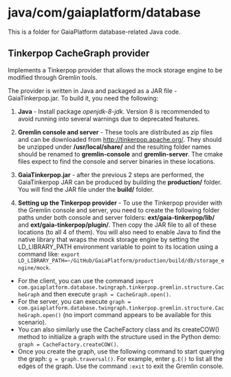 # java/com/gaiaplatform/database
This is a folder for GaiaPlatform database-related Java code.

## Tinkerpop CacheGraph provider

Implements a Tinkerpop provider that allows the mock storage engine to be modified through Gremlin tools.

The provider is written in Java and packaged as a JAR file - GaiaTinkerpop.jar. To build it, you need the following:

1. **Java** - Install package *openjdk-8-jdk*. Version 8 is recommended to avoid running into several warnings due to deprecated features.

2. **Gremlin console and server** - These tools are distributed as zip files and can be downloaded from http://tinkerpop.apache.org/. They should be unzipped under **/usr/local/share/** and the resulting folder names should be renamed to **gremlin-console** and **gremlin-server**. The cmake files expect to find the console and server binaries in these locations.

3. **GaiaTinkerpop.jar** - after the previous 2 steps are performed, the GaiaTinkerpop JAR can be produced by building the **production/** folder. You will find the JAR file under the **build/** folder.

4. **Setting up the Tinkerpop provider** - To use the Tinkerpop provider with the Gremlin console and server, you need to create the following folder paths under both console and server folders: **ext/gaia-tinkerpop/lib/** and **ext/gaia-tinkerpop/plugin/**. Then copy the JAR file to all of these locations (to all 4 of them). You will also need to enable Java to find the native library that wraps the mock storage engine by setting the LD_LIBRARY_PATH environment variable to point to its location using a command like: ```export LD_LIBRARY_PATH=~/GitHub/GaiaPlatform/production/build/db/storage_engine/mock```.
  * For the client, you can use the command ```import com.gaiaplatform.database.twingraph.tinkerpop.gremlin.structure.CacheGraph``` and then execute ```graph = CacheGraph.open()```.
  * For the server, you can execute ```graph = com.gaiaplatform.database.twingraph.tinkerpop.gremlin.structure.CacheGraph.open()``` (no import command appears to be available for this scenario).
  * You can also similarly use the CacheFactory class and its createCOW() method to initialize a graph with the structure used in the Python demo: ```graph = CacheFactory.createCOW()```.
  * Once you create the graph, use the following command to start querying the graph: ```g = graph.traversal()```. For example, enter ```g.E()``` to list all the edges of the graph. Use the command ```:exit``` to exit the Gremlin console.

